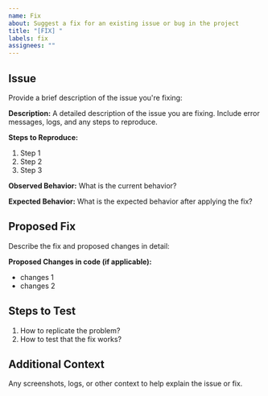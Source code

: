 ```yaml
---
name: Fix
about: Suggest a fix for an existing issue or bug in the project
title: "[FIX] "
labels: fix
assignees: ""
---
```


## Issue

Provide a brief description of the issue you're fixing:

**Description:**
A detailed description of the issue you are fixing. Include error messages, logs, and any steps to reproduce.

**Steps to Reproduce:**

1. Step 1
2. Step 2
3. Step 3

**Observed Behavior:**
What is the current behavior?

**Expected Behavior:**
What is the expected behavior after applying the fix?

## Proposed Fix

Describe the fix and proposed changes in detail:

**Proposed Changes in code (if applicable):**

- changes 1
- changes 2

## Steps to Test

1. How to replicate the problem?
2. How to test that the fix works?

## Additional Context

Any screenshots, logs, or other context to help explain the issue or fix.
